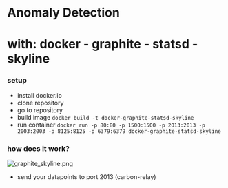 # Anomaly Detection #
# with: docker - graphite - statsd - skyline

### setup ###

* install docker.io
* clone repository
* go to repository
* build image `docker build -t docker-graphite-statsd-skyline`
* run container `docker run -p 80:80 -p 1500:1500 -p 2013:2013 -p 2003:2003 -p 8125:8125 -p 6379:6379 docker-graphite-statsd-skyline`

### how does it work? ###


![graphite_skyline.png](https://bitbucket.org/repo/MLxrza/images/3128802284-graphite_skyline.png)



* send your datapoints to port 2013 (carbon-relay)